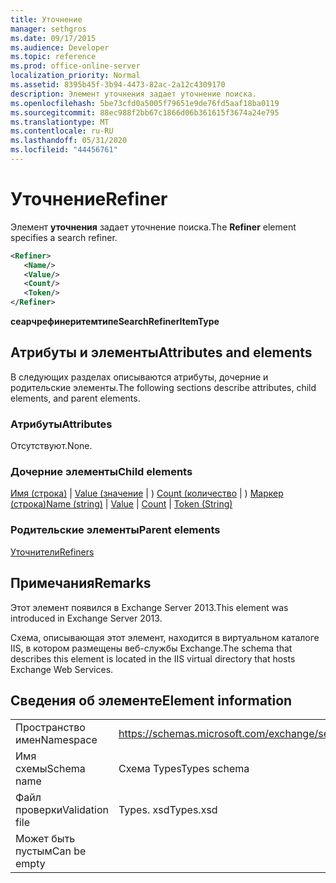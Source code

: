```yaml
---
title: Уточнение
manager: sethgros
ms.date: 09/17/2015
ms.audience: Developer
ms.topic: reference
ms.prod: office-online-server
localization_priority: Normal
ms.assetid: 8395b45f-3b94-4473-82ac-2a12c4309170
description: Элемент уточнения задает уточнение поиска.
ms.openlocfilehash: 5be73cfd0a5005f79651e9de76fd5aaf18ba0119
ms.sourcegitcommit: 88ec988f2bb67c1866d06b361615f3674a24e795
ms.translationtype: MT
ms.contentlocale: ru-RU
ms.lasthandoff: 05/31/2020
ms.locfileid: "44456761"
---
```

# <a name="refiner"></a><span data-ttu-id="0f10d-103">Уточнение</span><span class="sxs-lookup"><span data-stu-id="0f10d-103">Refiner</span></span>

<span data-ttu-id="0f10d-104">Элемент **уточнения** задает уточнение поиска.</span><span class="sxs-lookup"><span data-stu-id="0f10d-104">The **Refiner** element specifies a search refiner.</span></span> 
  
```XML
<Refiner>
   <Name/>
   <Value/>
   <Count/>
   <Token/>
</Refiner>
```

 <span data-ttu-id="0f10d-105">**сеарчрефинеритемтипе**</span><span class="sxs-lookup"><span data-stu-id="0f10d-105">**SearchRefinerItemType**</span></span>
## <a name="attributes-and-elements"></a><span data-ttu-id="0f10d-106">Атрибуты и элементы</span><span class="sxs-lookup"><span data-stu-id="0f10d-106">Attributes and elements</span></span>

<span data-ttu-id="0f10d-107">В следующих разделах описываются атрибуты, дочерние и родительские элементы.</span><span class="sxs-lookup"><span data-stu-id="0f10d-107">The following sections describe attributes, child elements, and parent elements.</span></span>
  
### <a name="attributes"></a><span data-ttu-id="0f10d-108">Атрибуты</span><span class="sxs-lookup"><span data-stu-id="0f10d-108">Attributes</span></span>

<span data-ttu-id="0f10d-109">Отсутствуют.</span><span class="sxs-lookup"><span data-stu-id="0f10d-109">None.</span></span>
  
### <a name="child-elements"></a><span data-ttu-id="0f10d-110">Дочерние элементы</span><span class="sxs-lookup"><span data-stu-id="0f10d-110">Child elements</span></span>

<span data-ttu-id="0f10d-111">[Имя (строка)](name-string.md)  |  [Value (значение](value.md)  |  ) [Count (количество](count.md)  |  ) [Маркер (строка)](token-string.md)</span><span class="sxs-lookup"><span data-stu-id="0f10d-111">[Name (string)](name-string.md) | [Value](value.md) | [Count](count.md) | [Token (String)](token-string.md)</span></span>
  
### <a name="parent-elements"></a><span data-ttu-id="0f10d-112">Родительские элементы</span><span class="sxs-lookup"><span data-stu-id="0f10d-112">Parent elements</span></span>

[<span data-ttu-id="0f10d-113">Уточнители</span><span class="sxs-lookup"><span data-stu-id="0f10d-113">Refiners</span></span>](refiners.md)
  
## <a name="remarks"></a><span data-ttu-id="0f10d-114">Примечания</span><span class="sxs-lookup"><span data-stu-id="0f10d-114">Remarks</span></span>

<span data-ttu-id="0f10d-115">Этот элемент появился в Exchange Server 2013.</span><span class="sxs-lookup"><span data-stu-id="0f10d-115">This element was introduced in Exchange Server 2013.</span></span>
  
<span data-ttu-id="0f10d-116">Схема, описывающая этот элемент, находится в виртуальном каталоге IIS, в котором размещены веб-службы Exchange.</span><span class="sxs-lookup"><span data-stu-id="0f10d-116">The schema that describes this element is located in the IIS virtual directory that hosts Exchange Web Services.</span></span>
  
## <a name="element-information"></a><span data-ttu-id="0f10d-117">Сведения об элементе</span><span class="sxs-lookup"><span data-stu-id="0f10d-117">Element information</span></span>

|||
|:-----|:-----|
|<span data-ttu-id="0f10d-118">Пространство имен</span><span class="sxs-lookup"><span data-stu-id="0f10d-118">Namespace</span></span>  <br/> |https://schemas.microsoft.com/exchange/services/2006/types  <br/> |
|<span data-ttu-id="0f10d-119">Имя схемы</span><span class="sxs-lookup"><span data-stu-id="0f10d-119">Schema name</span></span>  <br/> |<span data-ttu-id="0f10d-120">Схема Types</span><span class="sxs-lookup"><span data-stu-id="0f10d-120">Types schema</span></span>  <br/> |
|<span data-ttu-id="0f10d-121">Файл проверки</span><span class="sxs-lookup"><span data-stu-id="0f10d-121">Validation file</span></span>  <br/> |<span data-ttu-id="0f10d-122">Types. xsd</span><span class="sxs-lookup"><span data-stu-id="0f10d-122">Types.xsd</span></span>  <br/> |
|<span data-ttu-id="0f10d-123">Может быть пустым</span><span class="sxs-lookup"><span data-stu-id="0f10d-123">Can be empty</span></span>  <br/> ||
   

